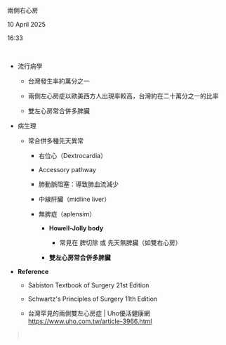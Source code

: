 兩側右心房

10 April 2025

16:33

 

- 流行病學

  - 台灣發生率約萬分之一

  - 兩側左心房症以歐美西方人出現率較高，台灣約在二十萬分之一的比率

  - 雙左心房常合併多脾臟

- 病生理

  - 常合併多種先天異常

    - 右位心（Dextrocardia）

    - Accessory pathway

    - 肺動脈阻塞：導致肺血流減少

    - 中線肝臟（midline liver）

    - 無脾症（aplensim）

      - **Howell-Jolly body**

        - 常見在 脾切除 或 先天無脾臟（如雙右心房）

      - **雙左心房常合併多脾臟**

- **Reference**

  - Sabiston Textbook of Surgery 21st Edition

  - Schwartz's Principles of Surgery 11th Edition

  - 台灣罕見的兩側雙左心房症 \| Uho優活健康網 <https://www.uho.com.tw/article-3966.html>

>  
